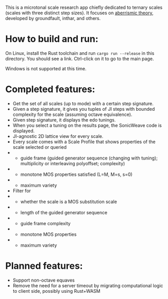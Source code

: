 This is a microtonal scale research app chiefly dedicated to ternary scales (scales with three distinct step sizes). It focuses on [aberrismic theory](https://en.xen.wiki/w=Aberrismic_theory), developed by groundfault, inthar, and others.

# How to build and run:
On Linux, install the Rust toolchain and run `cargo run --release` in this directory. You should see a link. Ctrl-click on it to go to the main page.

Windows is not supported at this time.

# Completed features:
* Get the set of all scales (up to mode) with a certain step signature.
* Given a step signature, it gives you tuples of JI steps with bounded complexity for the scale (assuming octave equivalence).
* Given step signature, it displays the edo tunings.
* When you select a tuning on the results page, the SonicWeave code is displayed.
* JI-agnostic 2D lattice view for every scale.
* Every scale comes with a Scale Profile that shows properties of the scale selected or queried
* * guide frame (guided generator sequence (changing with tuning); multiplicity or interleaving polyoffset; complexity)
* * monotone MOS properties satisfied (L=M, M=s, s=0)
* * maximum variety
* Filter for
* * whether the scale is a MOS substitution scale
* * length of the guided generator sequence
* * guide frame complexity
* * monotone MOS properties
* * maximum variety

# Planned features:
* Support non-octave equaves
* Remove the need for a server timeout by migrating computational logic to client side, possibly using Rust+WASM
